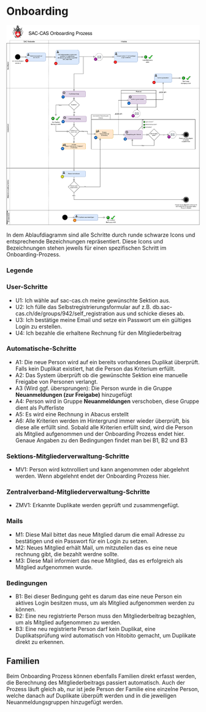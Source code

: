 # Onboarding

![Ablaufdiagramm](ablaufdiagramm.svg)

In dem Ablaufdiagramm sind alle Schritte durch runde schwarze Icons und entsprechende Bezeichnungen repräsentiert. Diese Icons und Bezeichnungen stehen jeweils für einen spezifischen Schritt im Onboarding-Prozess.

### Legende


### User-Schritte
- U1: Ich wähle auf sac-cas.ch meine gewünschte Sektion aus.
- U2: Ich fülle das Selbstregistrierungsformular auf z.B. db.sac-cas.ch/de/groups/942/self_registration aus und schicke dieses ab.
- U3: Ich bestätige meine Email und setze ein Passwort um ein gültiges Login zu erstellen.
- U4: Ich bezahle die erhaltene Rechnung für den Mitgliederbeitrag

### Automatische-Schritte
- A1: Die neue Person wird auf ein bereits vorhandenes Duplikat überprüft. Falls kein Duplikat existiert, hat die Person das Kriterium erfüllt.
- A2: Das System überprüft ob die gewünschte Sektion eine manuelle Freigabe von Personen verlangt.
- A3 (Wird ggf. übersprungen): Die Person wurde in die Gruppe **Neuanmeldungen (zur Freigabe)** hinzugefügt
- A4: Person wird in Gruppe **Neuanmeldungen** verschoben, diese Gruppe dient als Pufferliste
- A5: Es wird eine Rechnung in Abacus erstellt
- A6: Alle Kriterien werden im Hintergrund immer wieder überprüft, bis diese alle erfüllt sind. Sobald alle Kriterien erfüllt sind, wird die Person als Mitglied aufgenommen und der Onboarding Prozess endet hier. Genaue Angaben zu den Bedingungen findet man bei B1, B2 und B3

### Sektions-Mitgliederverwaltung-Schritte
- MV1: Person wird kotnrolliert und kann angenommen oder abgelehnt werden. Wenn abgelehnt endet der Onboarding Prozess hier.

### Zentralverband-Mitgliederverwaltung-Schritte
- ZMV1: Erkannte Duplikate werden geprüft und zusammengefügt.

### Mails
- M1: Diese Mail bittet das neue Mitglied darum die email Adresse zu bestätigen und ein Passwort für ein Login zu setzen.
- M2: Neues Mitglied erhält Mail, um mitzuteilen das es eine neue rechnung gibt, die bezahlt werdne sollte.
- M3: Diese Mail informiert das neue Mitglied, das es erfolgreich als Mitglied aufgenommen wurde.

### Bedingungen
- B1: Bei dieser Bedingung geht es darum das eine neue Person ein aktives Login besitzen muss, um als Mitglied aufgenommen werden zu können.
- B2: Eine neu registrierte Person muss den Mitgliederbeitrag bezaghlen, um als Mitglied aufgenommen zu werden.
- B3: Eine neu registrierte Person darf kein Duplikat, eine Duplikatsprüfung wird automatisch von Hitobito gemacht, um Duplikate direkt zu erkennen.

## Familien
Beim Onboarding Prozess können ebenfalls Familien direkt erfasst werden, die Berechnung des Mitgliederbeitrags passiert automatisch. Auch der Prozess läuft gleich ab, nur ist jede Person der Familie eine einzelne Person, welche danach auf Duplikate überpüft werden und in die jeweiligen Neuanmeldungsgruppen hinzugefügt werden.